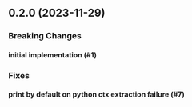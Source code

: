 ## 0.2.0 (2023-11-29)

### Breaking Changes

#### initial implementation (#1)

### Fixes

#### print by default on python ctx extraction failure (#7)
